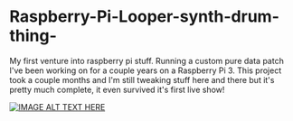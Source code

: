# Raspberry-Pi-Looper-synth-drum-thing-
My first venture into raspberry pi stuff. Running a custom pure data patch I've been working on for a couple years on a Raspberry Pi 3. This project took a couple months and I'm still tweaking stuff here and there but it's pretty much complete, it even survived it's first live show!

[![IMAGE ALT TEXT HERE](http://img.youtube.com/vi/_nBK8sAl9nw/maxresdefault.jpg)](http://www.youtube.com/watch?v=_nBK8sAl9nw)
